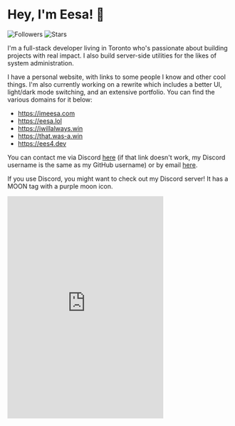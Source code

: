 # Hey, I'm Eesa! 👋

![Followers](https://img.shields.io/github/followers/imeesa?style=for-the-badge) ![Stars](https://img.shields.io/github/stars/imeesa?style=for-the-badge)

I'm a full-stack developer living in Toronto who's passionate about building projects with real impact. I also build server-side utilities for the likes of system administration.

I have a personal website, with links to some people I know and other cool things. I'm also currently working on a rewrite which includes a better UI, light/dark mode switching, and an extensive portfolio. You can find the various domains for it below:
- https://imeesa.com
- https://eesa.lol
- https://iwillalways.win
- https://that.was-a.win
- https://ees4.dev

You can contact me via Discord [here](https://discord.com/users/845332948524859412) (if that link doesn't work, my Discord username is the same as my GitHub username) or by email [here](mailto:eesa@ees4.dev).

If you use Discord, you might want to check out my Discord server! It has a MOON tag with a purple moon icon.
<iframe src="https://discord.com/widget?id=1369413936046280804&theme=dark" width="350" height="500" allowtransparency="true" frameborder="0" sandbox="allow-popups allow-popups-to-escape-sandbox allow-same-origin allow-scripts"></iframe>

<!--
**imeesa/imeesa** is a ✨ _special_ ✨ repository because its `README.md` (this file) appears on your GitHub profile.

Here are some ideas to get you started:

- 🔭 I’m currently working on ...
- 🌱 I’m currently learning ...
- 👯 I’m looking to collaborate on ...
- 🤔 I’m looking for help with ...
- 💬 Ask me about ...
- 📫 How to reach me: ...
- 😄 Pronouns: ...
- ⚡ Fun fact: ...
-->

